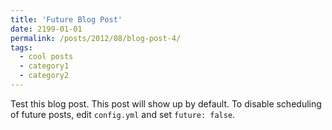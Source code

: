 ```yaml
---
title: 'Future Blog Post'
date: 2199-01-01
permalink: /posts/2012/08/blog-post-4/
tags:
  - cool posts
  - category1
  - category2
---
```


Test this blog post.
This post will show up by default. To disable scheduling of future posts, edit `config.yml` and set `future: false`. 
